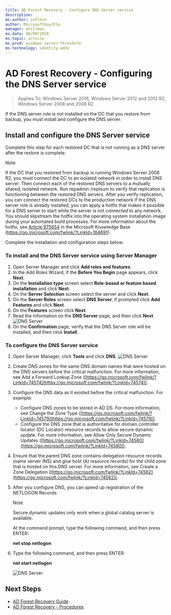 ```yaml
---
title: AD Forest Recovery - Configure DNS Server service
description:
ms.author: joflore
author: MicrosoftGuyJFlo
manager: mtillman
ms.date: 08/09/2018
ms.topic: article
ms.prod: windows-server-threshold
ms.technology: identity-adds
---
```

# AD Forest Recovery - Configuring the DNS Server service

>Applies To: Windows Server 2016, Windows Server 2012 and 2012 R2, Windows Server 2008 and 2008 R2

If the DNS server role is not installed on the DC that you restore from backup, you must install and configure the DNS server. 

## Install and configure the DNS Server service

Complete this step for each restored DC that is not running as a DNS server after the restore is complete. 

> [!NOTE]
> If the DC that you restored from backup is running Windows Server 2008 R2, you must connect the DC to an isolated network in order to install DNS server. Then connect each of the restored DNS servers to a mutually shared, isolated network. Run repadmin /replsum to verify that replication is functioning between the restored DNS servers. After you verify replication, you can connect the restored DCs to the production network If the DNS server role is already installed, you can apply a hotfix that makes it possible for a DNS server to start while the server is not connected to any network. You should slipstream the hotfix into the operating system installation image during your automated build processes. For more information about the hotfix, see [Article 975654](https://go.microsoft.com/fwlink/?LinkId=184691) in the Microsoft Knowledge Base (https://go.microsoft.com/fwlink/?LinkId=184691). 

Complete the installation and configuration steps below.

### To install and the DNS Server service using Server Manager  

1. Open Server Manager and click **Add roles and features**. 
2. In the Add Roles Wizard, if the **Before You Begin** page appears, click **Next**. 
3. On the **Installation type** screen select **Role-based or feature based installation** and click **Next**.
4. On the **Server Selection** screen select the server and click **Next**.
5. On the **Server Roles** screen select **DNS Server**, if prompted click **Add Features** and click **Next**.
6. On the **Features** screen click **Next**.
7. Read the information on the **DNS Server** page, and then click **Next**.
   ![DNS Server](media/AD-Forest-Recovery-Configure-DNS/dns1.png)  
8. On the **Confirmation** page, verify that the DNS Server role will be installed, and then click **Install**. 

### To configure the DNS Server service

1. Open Server Manager, click **Tools** and click **DNS**.
   ![DNS Server](media/AD-Forest-Recovery-Configure-DNS/dns2.png)
2. Create DNS zones for the same DNS domain names that were hosted on the DNS servers before the critical malfunction. For more information, see Add a Forward Lookup Zone ([https://go.microsoft.com/fwlink/?LinkId=74574](https://go.microsoft.com/fwlink/?LinkId=74574)).
3. Configure the DNS data as it existed before the critical malfunction. For example:  

   - Configure DNS zones to be stored in AD DS. For more information, see Change the Zone Type ([https://go.microsoft.com/fwlink/?LinkId=74579](https://go.microsoft.com/fwlink/?LinkId=74579)).
   - Configure the DNS zone that is authoritative for domain controller locator (DC Locator) resource records to allow secure dynamic update. For more information, see Allow Only Secure Dynamic Updates ([https://go.microsoft.com/fwlink/?LinkId=74580](https://go.microsoft.com/fwlink/?LinkId=74580)).

4. Ensure that the parent DNS zone contains delegation resource records (name server (NS) and glue host (A) resource records) for the child zone that is hosted on this DNS server. For more information, see Create a Zone Delegation ([https://go.microsoft.com/fwlink/?LinkId=74562](https://go.microsoft.com/fwlink/?LinkId=74562)).
5. After you configure DNS, you can speed up registration of the NETLOGON Records.

   > [!NOTE]
   > Secure dynamic updates only work when a global catalog server is available. 

   At the command prompt, type the following command, and then press ENTER:  

   **net stop netlogon**  

6. Type the following command, and then press ENTER:  

   **net start netlogon**  

   ![DNS Server](media/AD-Forest-Recovery-Configure-DNS/dns3.png)  

## Next Steps

- [AD Forest Recovery Guide](AD-Forest-Recovery-Guide.md)
- [AD Forest Recovery - Procedures](AD-Forest-Recovery-Procedures.md)
